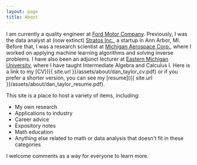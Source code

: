 ```yaml
---
layout: page
title: About
---
```


I am currently a quality engineer at [Ford Motor Company](http://www.ford.com/). Previously, I was the data analyst at (now extinct) [Stratos Inc.](https://stratoscard.com/), a startup in Ann Arbor, MI. Before that, I was a research scientist at [Michigan Aerospace Corp.](http://www.michiganaerospace.com/), 
where I worked on applying machine learning algorithms and solving inverse problems. I 
have also been an adjunct lecturer at [Eastern Michigan University](http://www.emich.edu/math/), 
where I have taught Intermediate Algebra and Calculus I. Here is a link to my [CV]({{ site.url }}/assets/about/dan_taylor_cv.pdf) or if you prefer a shorter version, you can see my 
[resume]({{ site.url }}/assets/about/dan_taylor_resume.pdf).

This site is a place to host a variety of items, including:

* My own research
* Applications to industry
* Career advice
* Expository notes
* Math education
* Anything else related to math or data analysis that doesn't fit in these categories

I welcome comments as a way for everyone to learn more.